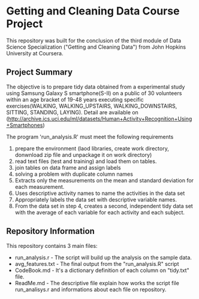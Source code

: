 # Getting and Cleaning Data Course Project 

This repository was built for the conclusion of the third module of Data Science Specialization ("Getting and Cleaning Data") from John Hopkins University at Coursera. 

## Project Summary

The objective is to prepare tidy data obtained from a experimental study using Samsung Galaxy S smartphone(S-II) on a public of 30 volunteers within an age bracket of 19-48 years executing specific exercises(WALKING, WALKING_UPSTAIRS, WALKING_DOWNSTAIRS, SITTING, STANDING, LAYING).
Detail are available on (http://archive.ics.uci.edu/ml/datasets/Human+Activity+Recognition+Using+Smartphones)
 
The program 'run_analysis.R' must meet the following requirements
 1. prepare the environment (laod libraries, create  work directory, donwnload zip file and unpackage it on work directory)
 2. read text files (test and training) and load them on tables.
 3. join tables on data frame and assign labels
 4. solving a problem with duplicate column names
 5. Extracts only the measurements on the mean and standard deviation for each measurement. 
 6. Uses descriptive activity names to name the activities in the data set
 7. Appropriately labels the data set with descriptive variable names. 
 8. From the data set in step 4, creates a second, independent tidy data set with the average of each variable for each activity and each subject.

## Repository Information

This repository contains 3 main files:

 - run_analysis.r    - The script will build up the analysis on the sample data.
 - avg_features.txt  - The final output from the "run_analysis.R" script
 - CodeBook.md       - It's a dictionary definition of each column on "tidy.txt" file.
 - ReadMe.md         - The descriptive file explain how works the script file run_analisys.r and informations about each file on repository.


